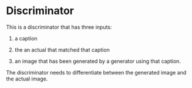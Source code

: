 # Discriminator
This is a discriminator that has three inputs: 
1) a caption

2) the an actual that matched that caption

3) an image that has been generated by a generator using that caption. 

The discriminator needs to differentiate between the generated image and the actual image. 
